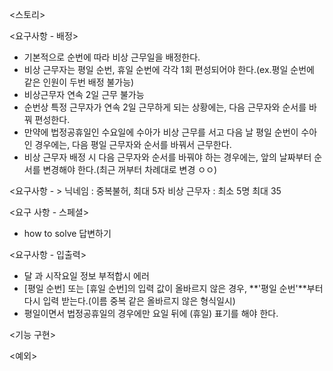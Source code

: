 <스토리>



<요구사항 - 배정>
- 기본적으로 순번에 따라 비상 근무일을 배정한다.
- 비상 근무자는 평일 순번, 휴일 순번에 각각 1회 편성되어야 한다.(ex.평일 순번에 같은 인원이 두번 배정 불가능)
- 비상근무자 연속 2일 근무 불가능 
- 순번상 특정 근무자가 연속 2일 근무하게 되는 상황에는, 다음 근무자와 순서를 바꿔 편성한다.
- 만약에 법정공휴일인 수요일에 수아가 비상 근무를 서고 다음 날 평일 순번이 수아인 경우에는,
다음 평일 근무자와 순서를 바꿔서 근무한다.
- 비상 근무자 배정 시 다음 근무자와 순서를 바꿔야 하는 경우에는, 앞의 날짜부터 순서를 변경해야 한다.(최근 꺼부터 차례대로 변경 ㅇㅇ)

<요구사항 - >
닉네임 : 중복불허, 최대 5자
비상 근무자 : 최소 5명 최대 35


<요구 사항 - 스페셜>
- how to solve 답변하기

<요구사항 - 입출력>
- 달 과 시작요일 정보 부적합시 에러
- [평일 순번] 또는 [휴일 순번]의 입력 값이 올바르지 않은 경우, **'평일 순번'**부터 다시 입력 받는다.(이름 중복 같은 올바르지 않은 형식일시)
- 평일이면서 법정공휴일의 경우에만 요일 뒤에 (휴일) 표기를 해야 한다.

<기능 구현>



<예외>